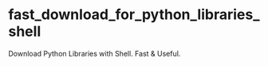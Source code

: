 # fast_download_for_python_libraries_shell
Download Python Libraries with Shell. Fast &amp; Useful.
